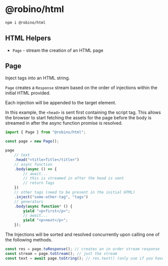 # @robino/html

```bash
npm i @robino/html
```

## HTML Helpers

- `Page` - stream the creation of an HTML page

## Page

Inject tags into an HTML string.

`Page` creates a `Response` stream based on the order of injections within the initial HTML provided.

Each injection will be appended to the target element.

In this example, the `<head>` is sent first containing the script tag. This allows the browser to start fetching the assets for the page before the body is streamed in after the async function promise is resolved.

```ts
import { Page } from "@robino/html";

const page = new Page();

page
	// text
	.head("<title>Title</title>")
	// async function
	.body(async () => {
		// await...
		// this is streamed in after the head is sent
		// return Tags
	})
	// other tags (need to be present in the initial HTML)
	.inject("some-other-tag", "tags")
	// generators
	.body(async function* () {
		yield "<p>first</p>";
		// await...
		yield "<p>next</p>";
	});
```

The Injections will be sorted and resolved concurrently upon calling one of the following methods.

```ts
const res = page.toResponse(); // creates an in order stream response
const stream = page.toStream(); // just the stream
const text = await page.toString(); // res.text() (only use if you have to)
```
